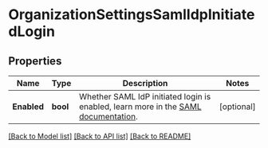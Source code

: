 # OrganizationSettingsSamlIdpInitiatedLogin

## Properties

Name | Type | Description | Notes
------------ | ------------- | ------------- | -------------
**Enabled** | **bool** | Whether SAML IdP initiated login is enabled, learn more in the [SAML documentation](https://docs.datadoghq.com/account_management/saml/#idp-initiated-login). | [optional] 

[[Back to Model list]](../README.md#documentation-for-models) [[Back to API list]](../README.md#documentation-for-api-endpoints) [[Back to README]](../README.md)



